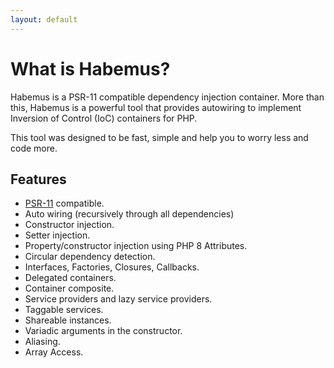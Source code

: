 ```yaml
---
layout: default
---
```


# What is Habemus?

Habemus is a PSR-11 compatible dependency injection container. More than this, Habemus is a powerful tool that provides autowiring to implement Inversion of Control (IoC) containers for PHP. 

This tool was designed to be fast, simple and help you to worry less and code more.

## Features

- [PSR-11](http://www.php-fig.org/psr/psr-11/) compatible.
- Auto wiring (recursively through all dependencies)
- Constructor injection.
- Setter injection.
- Property/constructor injection using PHP 8 Attributes.
- Circular dependency detection.
- Interfaces, Factories, Closures, Callbacks.
- Delegated containers.
- Container composite.
- Service providers and lazy service providers.
- Taggable services.
- Shareable instances.
- Variadic arguments in the constructor.
- Aliasing.
- Array Access.
